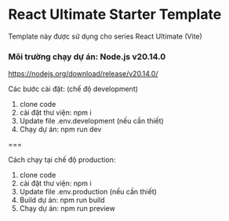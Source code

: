 # React Ultimate Starter Template

Template này được sử dụng cho series React Ultimate (Vite)

### Môi trường chạy dự án: Node.js v20.14.0

https://nodejs.org/download/release/v20.14.0/

Các bước cài đặt: (chế độ development)

1. clone code
2. cài đặt thư viện: npm i
3. Update file .env.development (nếu cần thiết)
4. Chạy dự án: npm run dev

===

Cách chạy tại chế độ production:

1. clone code
2. cài đặt thư viện: npm i
3. Update file .env.production (nếu cần thiết)
4. Build dự án: npm run build
5. Chạy dự án: npm run preview
